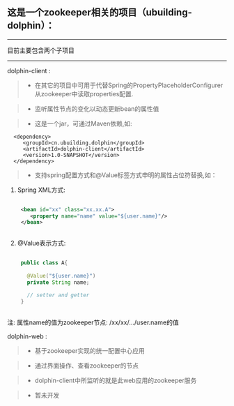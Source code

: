 ## 这是一个zookeeper相关的项目（ubuilding-dolphin）：

------

目前主要包含两个子项目

------
dolphin-client :

  > * 在其它的项目中可用于代替Spring的PropertyPlaceholderConfigurer从zookeeper中读取properties配置. 

  > * 监听属性节点的变化以动态更新bean的属性值
  
  > * 这是一个jar，可通过Maven依赖,如:
  
      <dependency>
         <groupId>cn.ubuilding.dolphin</groupId>
         <artifactId>dolphin-client</artifactId>
         <version>1.0-SNAPSHOT</version>
      </dependency>
      
  > * 支持spring配置方式和@Value标签方式申明的属性占位符替换,如：
      
  1. Spring XML方式:
      
     ```xml
      
      <bean id="xx" class="xx.xx.A">
         <property name="name" value="${user.name}"/>
      </bean>
      
     ```
      
  2. @Value表示方式:
      
     ```java
      
      public class A{
      
        @Value("${user.name}")
        private String name;
        
        // setter and getter
      }
      
     ```
  注: 属性name的值为zookeeper节点: /xx/xx/.../user.name的值
      
dolphin-web :
  
  > * 基于zookeeper实现的统一配置中心应用
  
  > * 通过界面操作、查看zookeeper的节点
  
  > * dolphin-client中所监听的就是此web应用的zookeeper服务
  
  > * 暂未开发
      